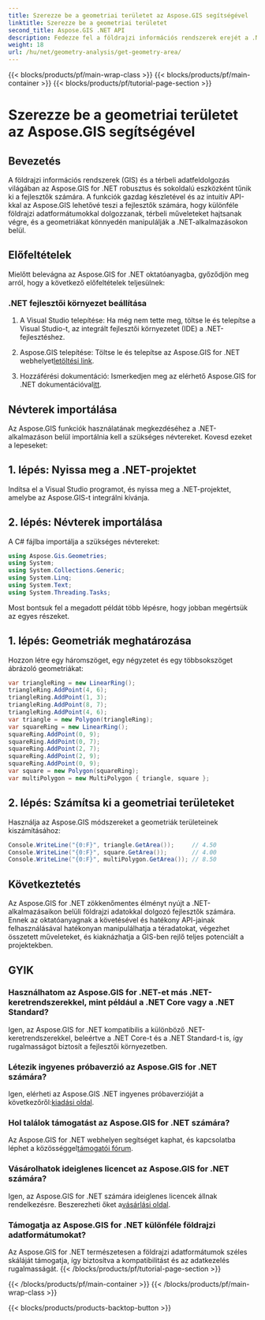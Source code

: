 ```yaml
---
title: Szerezze be a geometriai területet az Aspose.GIS segítségével
linktitle: Szerezze be a geometriai területet
second_title: Aspose.GIS .NET API
description: Fedezze fel a földrajzi információs rendszerek erejét a .NET-ben az Aspose.GIS segítségével. Könnyedén hajthat végre térbeli műveleteket.
weight: 18
url: /hu/net/geometry-analysis/get-geometry-area/
---
```


{{< blocks/products/pf/main-wrap-class >}}
{{< blocks/products/pf/main-container >}}
{{< blocks/products/pf/tutorial-page-section >}}

# Szerezze be a geometriai területet az Aspose.GIS segítségével

## Bevezetés
A földrajzi információs rendszerek (GIS) és a térbeli adatfeldolgozás világában az Aspose.GIS for .NET robusztus és sokoldalú eszközként tűnik ki a fejlesztők számára. A funkciók gazdag készletével és az intuitív API-kkal az Aspose.GIS lehetővé teszi a fejlesztők számára, hogy különféle földrajzi adatformátumokkal dolgozzanak, térbeli műveleteket hajtsanak végre, és a geometriákat könnyedén manipulálják a .NET-alkalmazásokon belül.
## Előfeltételek
Mielőtt belevágna az Aspose.GIS for .NET oktatóanyagba, győződjön meg arról, hogy a következő előfeltételek teljesülnek:
### .NET fejlesztői környezet beállítása
1. A Visual Studio telepítése: Ha még nem tette meg, töltse le és telepítse a Visual Studio-t, az integrált fejlesztői környezetet (IDE) a .NET-fejlesztéshez.
   
2.  Aspose.GIS telepítése: Töltse le és telepítse az Aspose.GIS for .NET webhelyet[letöltési link](https://releases.aspose.com/gis/net/).
3. Hozzáférési dokumentáció: Ismerkedjen meg az elérhető Aspose.GIS for .NET dokumentációval[itt](https://reference.aspose.com/gis/net/).

## Névterek importálása
Az Aspose.GIS funkciók használatának megkezdéséhez a .NET-alkalmazáson belül importálnia kell a szükséges névtereket. Kovesd ezeket a lepeseket:
## 1. lépés: Nyissa meg a .NET-projektet
Indítsa el a Visual Studio programot, és nyissa meg a .NET-projektet, amelybe az Aspose.GIS-t integrálni kívánja.
## 2. lépés: Névterek importálása
A C# fájlba importálja a szükséges névtereket:
```csharp
using Aspose.Gis.Geometries;
using System;
using System.Collections.Generic;
using System.Linq;
using System.Text;
using System.Threading.Tasks;
```

Most bontsuk fel a megadott példát több lépésre, hogy jobban megértsük az egyes részeket.
## 1. lépés: Geometriák meghatározása
Hozzon létre egy háromszöget, egy négyzetet és egy többsokszöget ábrázoló geometriákat:
```csharp
var triangleRing = new LinearRing();
triangleRing.AddPoint(4, 6);
triangleRing.AddPoint(1, 3);
triangleRing.AddPoint(8, 7);
triangleRing.AddPoint(4, 6);
var triangle = new Polygon(triangleRing);
var squareRing = new LinearRing();
squareRing.AddPoint(0, 9);
squareRing.AddPoint(0, 7);
squareRing.AddPoint(2, 7);
squareRing.AddPoint(2, 9);
squareRing.AddPoint(0, 9);
var square = new Polygon(squareRing);
var multiPolygon = new MultiPolygon { triangle, square };
```
## 2. lépés: Számítsa ki a geometriai területeket
Használja az Aspose.GIS módszereket a geometriák területeinek kiszámításához:
```csharp
Console.WriteLine("{0:F}", triangle.GetArea());     // 4.50
Console.WriteLine("{0:F}", square.GetArea());       // 4.00
Console.WriteLine("{0:F}", multiPolygon.GetArea()); // 8.50
```

## Következtetés
Az Aspose.GIS for .NET zökkenőmentes élményt nyújt a .NET-alkalmazásaikon belüli földrajzi adatokkal dolgozó fejlesztők számára. Ennek az oktatóanyagnak a követésével és hatékony API-jainak felhasználásával hatékonyan manipulálhatja a téradatokat, végezhet összetett műveleteket, és kiaknázhatja a GIS-ben rejlő teljes potenciált a projektekben.
## GYIK
### Használhatom az Aspose.GIS for .NET-et más .NET-keretrendszerekkel, mint például a .NET Core vagy a .NET Standard?
Igen, az Aspose.GIS for .NET kompatibilis a különböző .NET-keretrendszerekkel, beleértve a .NET Core-t és a .NET Standard-t is, így rugalmasságot biztosít a fejlesztői környezetben.
### Létezik ingyenes próbaverzió az Aspose.GIS for .NET számára?
 Igen, elérheti az Aspose.GIS .NET ingyenes próbaverzióját a következőről:[kiadási oldal](https://releases.aspose.com/).
### Hol találok támogatást az Aspose.GIS for .NET számára?
 Az Aspose.GIS for .NET webhelyen segítséget kaphat, és kapcsolatba léphet a közösséggel[támogatói fórum](https://forum.aspose.com/c/gis/33).
### Vásárolhatok ideiglenes licencet az Aspose.GIS for .NET számára?
 Igen, az Aspose.GIS for .NET számára ideiglenes licencek állnak rendelkezésre. Beszerezheti őket a[vásárlási oldal](https://purchase.aspose.com/temporary-license/).
### Támogatja az Aspose.GIS for .NET különféle földrajzi adatformátumokat?
Az Aspose.GIS for .NET természetesen a földrajzi adatformátumok széles skáláját támogatja, így biztosítva a kompatibilitást és az adatkezelés rugalmasságát.
{{< /blocks/products/pf/tutorial-page-section >}}

{{< /blocks/products/pf/main-container >}}
{{< /blocks/products/pf/main-wrap-class >}}

{{< blocks/products/products-backtop-button >}}
